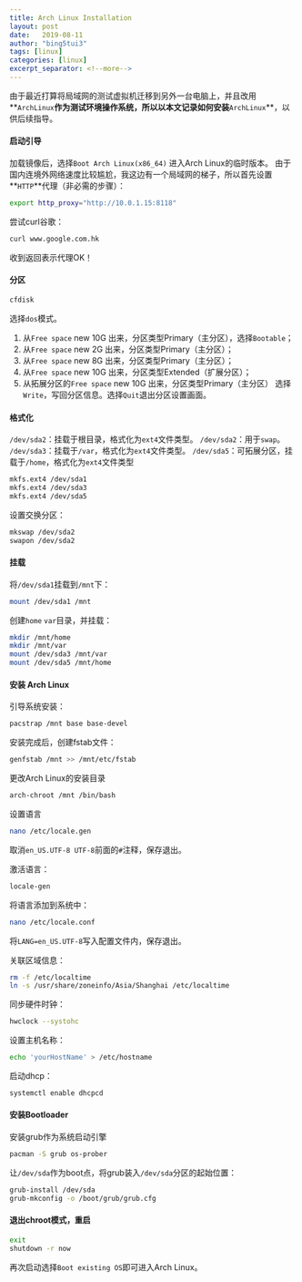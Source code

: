 ```yaml
---
title: Arch Linux Installation
layout: post
date:   2019-08-11
author: "bing5tui3"
tags: [linux]
categories: [linux]
excerpt_separator: <!--more-->
---
```


由于最近打算将局域网的测试虚拟机迁移到另外一台电脑上，并且改用**`ArchLinux`**作为测试环境操作系统，所以以本文记录如何安装**`ArchLinux`**，以供后续指导。

<!--more-->

#### 启动引导
加载镜像后，选择`Boot Arch Linux(x86_64)`
进入Arch Linux的临时版本。
由于国内连境外网络速度比较尴尬，我这边有一个局域网的梯子，所以首先设置**`HTTP`**代理（非必需的步骤）：

```bash
export http_proxy="http://10.0.1.15:8118"
```
尝试curl谷歌：
```bash
curl www.google.com.hk
```
收到返回表示代理OK！

#### 分区

```bash
cfdisk
```

选择`dos`模式。
1. 从`Free space` new 10G 出来，分区类型Primary（主分区），选择`Bootable`；
2. 从`Free space` new 2G 出来，分区类型Primary（主分区）；
3. 从`Free space` new 8G 出来，分区类型Primary（主分区）；
4. 从`Free space` new 10G 出来，分区类型Extended（扩展分区）；
5. 从拓展分区的`Free space` new 10G 出来，分区类型Primary（主分区）
选择`Write`，写回分区信息。选择`Quit`退出分区设置画面。

#### 格式化

`/dev/sda2`：挂载于根目录，格式化为`ext4`文件类型。
`/dev/sda2`：用于`swap`。
`/dev/sda3`：挂载于`/var`，格式化为`ext4`文件类型。
`/dev/sda5`：可拓展分区，挂载于`/home`，格式化为`ext4`文件类型

```bash
mkfs.ext4 /dev/sda1
mkfs.ext4 /dev/sda3
mkfs.ext4 /dev/sda5
```

设置交换分区：

```bash
mkswap /dev/sda2
swapon /dev/sda2
```

#### 挂载

将`/dev/sda1`挂载到`/mnt`下：

```bash
mount /dev/sda1 /mnt
```

创建`home` `var`目录，并挂载：

```bash
mkdir /mnt/home
mkdir /mnt/var
mount /dev/sda3 /mnt/var
mount /dev/sda5 /mnt/home
```

#### 安装 Arch Linux

引导系统安装：

```bash
pacstrap /mnt base base-devel
```

安装完成后，创建fstab文件：

```bash
genfstab /mnt >> /mnt/etc/fstab
```

更改Arch Linux的安装目录
```bash
arch-chroot /mnt /bin/bash
```

设置语言

```bash
nano /etc/locale.gen
```

取消`en_US.UTF-8 UTF-8`前面的`#`注释，保存退出。

激活语言：

```bash
locale-gen
```

将语言添加到系统中：

```bash
nano /etc/locale.conf
```

将`LANG=en_US.UTF-8`写入配置文件内，保存退出。

关联区域信息：

```bash
rm -f /etc/localtime
ln -s /usr/share/zoneinfo/Asia/Shanghai /etc/localtime
```

同步硬件时钟：

```bash
hwclock --systohc
```

设置主机名称：

```bash
echo 'yourHostName' > /etc/hostname
```

启动dhcp：
```bash
systemctl enable dhcpcd
```

#### 安装Bootloader

安装grub作为系统启动引擎

```bash
pacman -S grub os-prober
```

让`/dev/sda`作为boot点，将grub装入`/dev/sda`分区的起始位置：

```bash
grub-install /dev/sda
grub-mkconfig -o /boot/grub/grub.cfg
```

#### 退出chroot模式，重启

```sh
exit
shutdown -r now
```

再次启动选择`Boot existing OS`即可进入Arch Linux。
